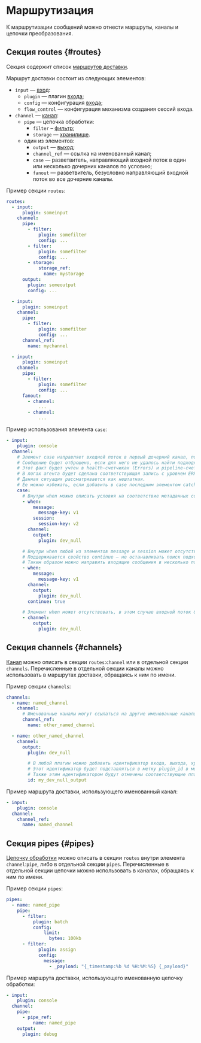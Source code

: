 # Маршрутизация

К маршрутизации сообщений можно отнести маршруты, каналы и цепочки преобразования.

## Секция routes {#routes}
Секция содержит список [маршрутов доставки](index.md#routing).

Маршрут доставки состоит из следующих элементов:

- `input` — [вход](index.md#inputs):
  - `plugin` — плагин [входа](inputs.md);
  - `config` — конфигурация [входа](#inputs);
  - `flow_control` — конфигурация механизма создания сессий входа.
- `channel` — [канал](index.md#channels):
  - `pipe` — цепочка обработки:
    - `filter` – [фильтр](filters.md);
    - `storage` — [хранилище](storage.md).
  - один из элементов:
    - `output` — [выход](outputs.md);
    - `channel_ref` — ссылка на именованный канал;
    - `case` — разветвитель, направляющий входной поток в один или несколько дочерних каналов по условию;
    - `fanout` — разветвитель, безусловно направляющий входной поток во все дочерние каналы.

Пример секции `routes`:

```yaml
routes:
  - input:
      plugin: someinput
    channel:
      pipe:
        - filter:
            plugin: somefilter
            config: ...
        - filter:
            plugin: somefilter
            config: ...
        - storage:
            storage_ref:
              name: mystorage
      output:
        plugin: someoutput
        config: ...

  - input:
      plugin: someinput
    channel:
      pipe:
        - filter:
            plugin: somefilter
            config: ...
      channel_ref:
        name: mychannel

  - input:
      plugin: someinput
    channel:
      pipe:
        - filter:
            plugin: somefilter
            config: ...
      fanout:
        - channel:
            ...
        - channel:
            ...
```

Пример использования элемента `case`:

```yaml
- input:
    plugin: console
  channel:
    # Элемент case направляет входной поток в первый дочерний канал, подходящий по условию when.
    # Сообщение будет отброшено, если для него не удалось найти подходящий channel.
    # Этот факт будет учтен в health-счетчиках (Errors) и pipeline-счетчиках (DroppedMessages/DroppedBytes).
    # В логах агента будет сделана соответствующая запись с уровнем ERROR.
    # Данная ситуация рассматривается как нештатная.
    # Ее можно избежать, если добавить в case последним элементом catch all channel без фильтра when.
    case:
      # Внутри when можно описать условия на соответствие метаданных сообщения и сессии, по аналогии с фильтром match.
      - when:
          message:
            message-key: v1
          session:
            session-key: v2
        channel:
          output:
            plugin: dev_null

      # Внутри when любой из элементов message и session может отсутствовать.
      # Поддерживается свойство continue — не останавливать поиск подходящего канала, если условие when выполнено.
      # Таким образом можно направить входящие сообщения в несколько подходящих каналов.
      - when:
          message:
            message-key: v1
        channel:
          output:
            plugin: dev_null
        continue: true

      # Элемент when может отсутствовать, в этом случае входной поток будет безусловно направлен в этот канал, если для него удалось создать сессию — никакой вложенный в него фильтр не отклонил создание сессии.
      - channel:
          output:
            plugin: dev_null
```

## Секция channels {#channels}

[Канал](index.md#channels) можно описать в секции `routes`:`channel` или в отдельной секции `channels`. Перечисленные в отдельной секции каналы можно использовать в маршрутах доставки, обращаясь к ним по имени.

Пример секции `channels`:

```yaml
channels:
  - name: named_channel
    channel:
      # Именованные каналы могут ссылаться на другие именованные каналы.
      channel_ref:
        name: other_named_channel

  - name: other_named_channel
    channel:
      output:
        plugin: dev_null

        # В любой плагин можно добавить идентификатор входа, выхода, хранилища и фильтра.
        # Этот идентификатор будет подставляться в метку plugin_id в мониторинге.
        # Также этим идентификатором будут отмечены соответствующие плагину записи в логе агента.
        id: my_dev_null_output
```

Пример маршрута доставки, использующего именованный канал:

```yaml
- input:
    plugin: console
  channel:
    channel_ref:
      name: named_channel
```

## Секция pipes {#pipes}

[Цепочку обработки](index.md#pipes) можно описать в секции `routes` внутри элемента `channel`:`pipe`, либо в отдельной секции `pipes`. Перечисленные в отдельной секции цепочки можно использовать в каналах, обращаясь к ним по имени.

Пример секции `pipes`:

```yaml
pipes:
  - name: named_pipe
    pipe:
      - filter:
          plugin: batch
          config:
              limit:
                bytes: 100kb
      - filter:
            plugin: assign
            config:
              message:
                - _payload: "{_timestamp:%b %d %H:%M:%S} {_payload}"
```

Пример маршрута доставки, использующего именованную цепочку обработки:

```yaml
- input:
    plugin: console
  channel:
    pipe:
      - pipe_ref:
          name: named_pipe
    output:
      plugin: debug
```
